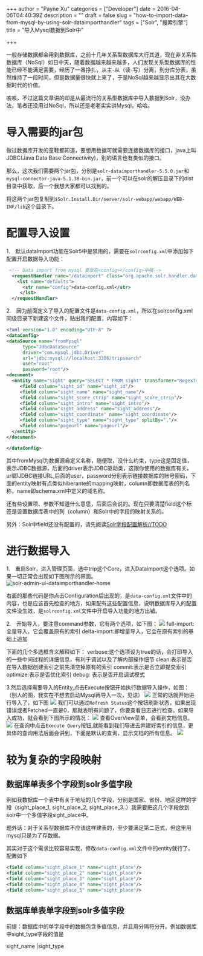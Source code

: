 +++
author = "Payne Xu"
categories = ["Developer"]
date = 2016-04-06T04:40:39Z
description = ""
draft = false
slug = "how-to-import-data-from-mysql-by-using-solr-dataimporthandler"
tags = ["Solr", "搜索引擎"]
title = "导入Mysql数据到Solr中"

+++


一般存储数据都会用到数据库，之前十几年关系型数据库大行其道，现在非关系性数据库（NoSql）如日中天，随着数据越来越来越多，人们发现关系型数据库的性能已经不能满足需要，经历了一番挣扎，从主-从（读-写）分离，到分库分表，虽然维持了一段时间，但是数据量很快就上来了，于是NoSql越来越显示出其在大数据时代的价值。

咳咳，不过这篇文章讲的却是从最流行的关系型数据库中导入数据到Solr，没办法，笔者还没用过NoSql，所以还是老老实实讲Mysql，哈哈。

<!--more-->

# 导入需要的jar包
做过数据库开发的童鞋都知道，要想用数据可就需要连接数据库的接口，java上叫JDBC(Java Data Base Connectivity)，别的语言也有类似的接口。

那么，这次我们需要两个jar包，分别是`solr-dataimporthandler-5.5.0.jar`和`mysql-connector-java-5.1.38-bin.jar`，前一个可以在solr的解压目录下的dist目录中获取，后一个我想大家都可以找到的。

将这两个jar包复制到`$Solr.Install.Dir/server/solr-webapp/webapp/WEB-INF/lib`这个目录下。

# 配置导入设置
1.　默认dataImport功能在Solr5中是禁用的，需要在`solrconfig.xml`中添加如下配置开启数据导入功能：

```xml
 <!-- Data import from mysql 要放在<config></config>中哦-->
  <requestHandler name="/dataimport" class="org.apache.solr.handler.dataimport.DataImportHandler">
    <lst name="defaults">
      <str name="config">data-config.xml</str>
     </lst>
  </requestHandler>
```
2.　因为前面定义了导入的配置文件是`data-config.xml`，所以在solrconfig.xml同级目录下新建这个文件，贴出我的配置，内容如下：

```xml
<?xml version="1.0" encoding="UTF-8" ?>  
<dataConfig>   
<dataSource name="fromMysql"
      type="JdbcDataSource"   
      driver="com.mysql.jdbc.Driver"   
      url="jdbc:mysql://localhost:3306/tripsearch"   
      user="root"   
      password="root"/>   
<document>   
  <entity name="sight" query="SELECT * FROM sight" transformer="RegexTransformer">
     <field column="sight_id" name="sight_id"/> 
     <field column="sight_name" name="sight_name"/> 
     <field column="sight_score_ctrip" name="sight_score_ctrip"/>
     <field column="sight_intro" name="sight_intro"/> 
     <field column="sight_address" name="sight_address"/> 
     <field column="sight_coordinate" name="sight_coordinate"/> 
     <field column="sight_type" name="sight_type" splitBy=","/>
     <field column="pageurl" name="pageurl"/>
  </entity>   
</document>   

</dataConfig>
```
其中fromMysql为数据源自定义名称，随便取，没什么约束，type这是固定值，表示JDBC数据源，后面的driver表示JDBC驱动类，这跟你使用的数据库有关，url即JDBC链接URL,后面的user，password分别表示链接数据库的账号密码，下面的entity映射有点类似hiberante的mapping映射，column即数据库表的列名称，name即schema.xml中定义的域名称。

还有些设置项、参数不知道什么意思，后面后会说的。现在只要清楚field这个标签是设置数据库表中的列（column）和Solr中的字段的映射关系的。

另外：Solr中field还没有配置的，请先阅读[Solr字段配置解析//TODO]()
# 进行数据导入
1.　重启Solr，进入管理页面，选中trip这个Core，进入Dataimport这个选项。如果一切正常会出现如下图所示的界面。
![solr-admin-ui-dataimporthandler-home](/storage/blog/solr-admin-ui-dataimporthandler-home.png)

右面的那些代码是你点击Configuration后出现的，是`data-config.xml`文件中的内容，也是应该首先检查的地方，如果配有这些配置信息，说明数据库导入的配置文件没生效，是`solrconfig.xml`文件中开启导入功能的地方出错。

2.　开始导入，要注意command参数，它有两个选项，如下图：
![](/storage/blog/14636563686394.jpg)
full-import:全量导入，它会覆盖原有的索引
delta-import:即增量导入，它会在原有索引的基础上追加

下面的几个多选框含义解释如下：
verbose:这个选项设为true的话，会打印导入的一些中间过程的详细信息，有利于调试以及了解内部操作细节
clean:表示是否在导入数据创建索引之前先清空掉原有的索引
commit:表示是否立即提交索引
optimize:表示是否优化索引
debug: 表示是否开启调试模式

3.然后选择需要导入的Entity,点击Execute按钮开始执行数据导入操作，如图：（别人的图，我实在不想去启动Mysql再导入一次，见谅）
![](/storage/blog/14636565158236.jpg)
正常的话就开始进行导入了，如下图
![](/storage/blog/14636566646663.jpg)
我们可以通过`Refresh Status`这个按钮刷新状态，如果出现错误或者Fetched一直是0，那就表明有问题了，你要查看日志进行检查。如果导入成功，就会看到下图所示的情况：
![](/storage/blog/14636568379783.jpg)
查看OverView菜单，会看到文档信息。
![](/storage/blog/14636569573254.jpg)
在查询中点击`Execute Query`按钮,就能看到我们导进去并建好索引的信息，更具体的查询用法后面会讲到，下面是默认的查询，显示文档的所有信息。
![](/storage/blog/14636571125307.jpg)

# 较为复杂的字段映射
## 数据库单表多个字段到solr多值字段
例如我数据库一个表中有关于地址的几个字段，分别是国家、省份、地区这样的字段（sight_place_1, sight_place_2, sight_place_3..）我需要把这几个字段放到solr中一个多值字段sight_place中。

题外话：对于关系型数据库不应该这样建表的，至少要满足第二范式，但这里用mysql只是为了存数据。

<!--more-->

其实对于这个需求比较容易实现，修改`data-config.xml`文件中的entity就行了，配置如下

```xml
<field column="sight_place_1" name="sight_place"/>
<field column="sight_place_2" name="sight_place"/>
<field column="sight_place_3" name="sight_place"/>
<field column="sight_place_4" name="sight_place"/>
<field column="sight_place_5" name="sight_place"/> 
```
## 数据库单表单字段到solr多值字段

前提：数据库中的单字段中的数据包含多值信息，并且用分隔符分开。例如数据库中sight_type字段的值是

sight_name |sight_type
